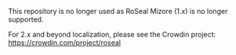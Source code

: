 This repository is no longer used as RoSeal Mizore (1.x) is no longer supported.

For 2.x and beyond localization, please see the Crowdin project: https://crowdin.com/project/roseal
